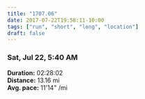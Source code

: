 ```yaml
---
title: "1707.06"
date: 2017-07-22T19:58:11-10:00
tags: ["run", "short", "long", "location"]
draft: false
---
```


### Sat, Jul 22, 5:40 AM

**Duration:** 02:28:02  
**Distance:** 13.16 mi  
**Avg. pace:** 11'14" /mi